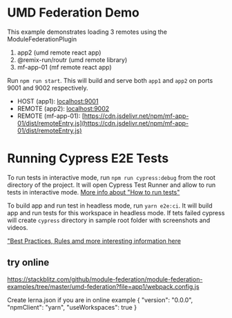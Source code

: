 # UMD Federation Demo

This example demonstrates loading 3 remotes using the ModuleFederationPlugin

1. app2 (umd remote react app)
2. @remix-run/routr (umd remote library)
3. mf-app-01 (mf remote react app)

Run `npm run start`. This will build and serve both `app1` and `app2` on ports 9001 and 9002 respectively.

- HOST (app1): [localhost:9001](http://localhost:9001)
- REMOTE (app2): [localhost:9002](http://localhost:9002/main.js)
- REMOTE (mf-app-01): [https://cdn.jsdelivr.net/npm/mf-app-01/dist/remoteEntry.js](https://cdn.jsdelivr.net/npm/mf-app-01/dist/remoteEntry.js)

# Running Cypress E2E Tests

To run tests in interactive mode, run `npm run cypress:debug` from the root directory of the project. It will open Cypress Test Runner and allow to run tests in interactive mode. [More info about "How to run tests"](../../cypress/README.md#how-to-run-tests)

To build app and run test in headless mode, run `yarn e2e:ci`. It will build app and run tests for this workspace in headless mode. If tets failed cypress will create `cypress` directory in sample root folder with screenshots and videos.

["Best Practices, Rules amd more interesting information here](../../cypress/README.md)

## try online

https://stackblitz.com/github/module-federation/module-federation-examples/tree/master/umd-federation?file=app1/webpack.config.js

Create lerna.json if you are in online example
{
"version": "0.0.0",
"npmClient": "yarn",
"useWorkspaces": true
}
